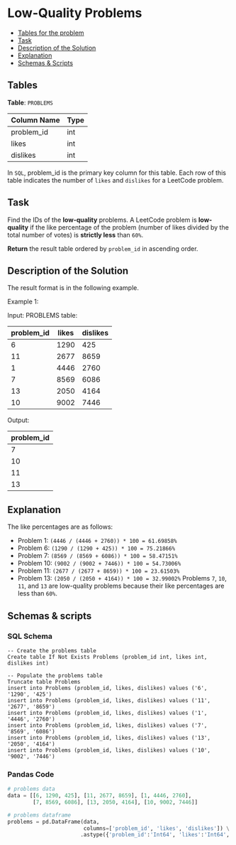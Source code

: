 # Low-Quality Problems

- [Tables for the problem](#tables)
- [Task](#task)
- [Description of the Solution](#description-of-the-solution)
- [Explanation](#explanation)
- [Schemas & Scripts](#schemas--scripts)

## Tables 

**Table**: `PROBLEMS`

| Column Name | Type |
|-------------|------|
| problem_id  | int  |
| likes       | int  |
| dislikes    | int  |

In `SQL`, problem_id is the primary key column for this table.
Each row of this table indicates the number of `likes` and `dislikes` for a LeetCode problem.

## Task

Find the IDs of the **low-quality** problems. A LeetCode problem is **low-quality** if the like 
percentage of the problem (number of likes divided by the total number of votes) is 
**strictly less** than `60%`.

**Return** the result table ordered by `problem_id` in ascending order.

## Description of the Solution ##

The result format is in the following example.

Example 1:

Input: 
PROBLEMS table:

| problem_id | likes | dislikes |
|------------|-------|----------|
| 6          | 1290  | 425      |
| 11         | 2677  | 8659     |
| 1          | 4446  | 2760     |
| 7          | 8569  | 6086     |
| 13         | 2050  | 4164     |
| 10         | 9002  | 7446     |

Output: 

| problem_id |
|------------|
| 7          |
| 10         |
| 11         |
| 13         |

## Explanation ##

The like percentages are as follows:
- Problem 1: `(4446 / (4446 + 2760)) * 100 = 61.69858%`
- Problem 6: `(1290 / (1290 + 425)) * 100 = 75.21866%`
- Problem 7: `(8569 / (8569 + 6086)) * 100 = 58.47151%`
- Problem 10: `(9002 / (9002 + 7446)) * 100 = 54.73006%`
- Problem 11: `(2677 / (2677 + 8659)) * 100 = 23.61503%`
- Problem 13: `(2050 / (2050 + 4164)) * 100 = 32.99002%`
Problems `7`, `10`, `11`, and `13` are low-quality problems because their like percentages are less than `60%`.

## Schemas & scripts

### SQL Schema

```genericsql
-- Create the problems table
Create table If Not Exists Problems (problem_id int, likes int, dislikes int)
    
-- Populate the problems table
Truncate table Problems
insert into Problems (problem_id, likes, dislikes) values ('6', '1290', '425')
insert into Problems (problem_id, likes, dislikes) values ('11', '2677', '8659')
insert into Problems (problem_id, likes, dislikes) values ('1', '4446', '2760')
insert into Problems (problem_id, likes, dislikes) values ('7', '8569', '6086')
insert into Problems (problem_id, likes, dislikes) values ('13', '2050', '4164')
insert into Problems (problem_id, likes, dislikes) values ('10', '9002', '7446')
```

### Pandas Code

```python
# problems data
data = [[6, 1290, 425], [11, 2677, 8659], [1, 4446, 2760], 
        [7, 8569, 6086], [13, 2050, 4164], [10, 9002, 7446]]

# problems dataframe
problems = pd.DataFrame(data, 
                        columns=['problem_id', 'likes', 'dislikes']) \
                       .astype({'problem_id':'Int64', 'likes':'Int64', 'dislikes':'Int64'})
```